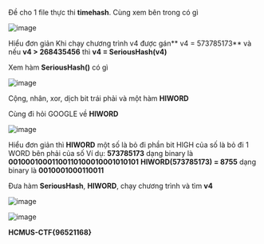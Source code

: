 Đề cho 1 file thực thi **timehash**. Cùng xem bên trong có gì

![image](https://user-images.githubusercontent.com/80806913/168526970-9871ace5-bcb7-483d-b75d-4bc0129a5536.png)

Hiểu đơn giản Khi chạy chương trình v4 được gán** v4 = 573785173** và nếu **v4 > 268435456** thì **v4 = SeriousHash(v4)**

Xem hàm **SeriousHash()** có gì

![image](https://user-images.githubusercontent.com/80806913/168527641-9bce44ae-20e6-47fc-87f4-9735eda30e5c.png)

Cộng, nhân, xor, dịch bit trái phải và một hàm **HIWORD**

Cùng đi hỏi GOOGLE về **HIWORD** 

![image](https://user-images.githubusercontent.com/80806913/168529444-f4d13539-ca37-4939-8064-63a7e68dbb3a.png)

Hiểu đơn giản thì **HIWORD** một số là bỏ đi phần bit HIGH của số là bỏ đi 1 WORD bên phải của số
Ví dụ: **573785173** dạng binary là                 **00100010001100110100010001010101**
        **HIWORD(573785173) = 8755** dạng binary là **0010001000110011**
 
 Đưa hàm **SeriousHash**, **HIWORD**, chạy chương trình và tìm **v4**
 
![image](https://user-images.githubusercontent.com/80806913/168530029-8cdd4540-c7ed-43c6-ac52-ee61cce12535.png)

![image](https://user-images.githubusercontent.com/80806913/168530158-921de48b-e26b-4393-b013-0a90f2bbfa33.png)

**HCMUS-CTF{96521168}**

